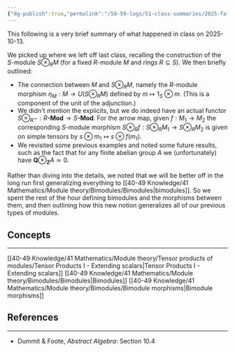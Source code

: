 ```yaml
---
{"dg-publish":true,"permalink":"/50-59-logs/51-class-summaries/2025-fall/math-561/2025-10/2025-10-13/","updated":"2025-10-13T11:43:49-07:00"}
---
```


This following is a very brief summary of what happened in class on 2025-10-13.

We picked up where we left off last class, recalling the construction of the $S$-module $S\otimes_R M$ (for a fixed $R$-module $M$ and rings $R\subseteq S$). We then briefly outlined:
- The connection between $M$ and $S\otimes_R M$, namely the $R$-module morphism $\eta_M:M\to U(S\otimes_R M$) defined by $m\mapsto 1_S\otimes m$. (This is a component of the unit of the adjunction.)
- We didn't mention the explicits, but we do indeed have an actual functor $S\otimes_R -:R\textbf{-Mod}\to S\textbf{-Mod}$. For the arrow map, given $f:M_1\to M_2$ the corresponding $S$-module morphism $S\otimes_R f:S\otimes_R M_1\to S\otimes_R M_2$ is given on simple tensors by $s\otimes m_1\mapsto s\otimes f(m_1)$.
- We revisited some previous examples and noted some future results, such as the fact that for any finite abelian group $A$ we (unfortunately) have $\mathbf{Q}\otimes_{\mathbf{Z}} A\simeq 0$.

Rather than diving into the details, we noted that we will be better off in the long run first generalizing everything to [[40-49 Knowledge/41 Mathematics/Module theory/Bimodules/Bimodules\|bimodules]]. So we spent the rest of the hour defining bimodules and the morphisms between them, and then outlining how this new notion generalizes all of our previous types of modules.

## Concepts
---

[[40-49 Knowledge/41 Mathematics/Module theory/Tensor products of modules/Tensor Products I - Extending scalars\|Tensor Products I - Extending scalars]]
[[40-49 Knowledge/41 Mathematics/Module theory/Bimodules/Bimodules\|Bimodules]]
[[40-49 Knowledge/41 Mathematics/Module theory/Bimodules/Bimodule morphisms\|Bimodule morphisms]]


## References
---

- Dummit & Foote, *Abstract Algebra*: Section 10.4
